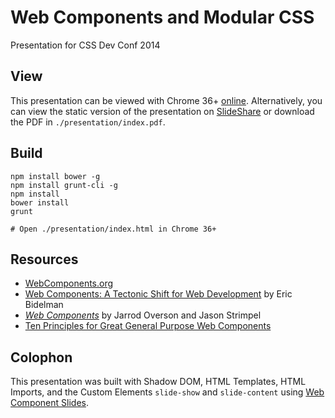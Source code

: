 Web Components and Modular CSS
===========================================

Presentation for CSS Dev Conf 2014

## View

This presentation can be viewed with Chrome 36+ [online](http://andrewrota.github.io/web-components-and-modular-css-presentation/presentation/index.html#0).  Alternatively, you can view the static version of the presentation on [SlideShare](https://www.slideshare.net/secret/LmJ4bl8tvkC6VP) or download the PDF in `./presentation/index.pdf`.


## Build

    npm install bower -g
    npm install grunt-cli -g
    npm install
    bower install
    grunt
    
    # Open ./presentation/index.html in Chrome 36+
    
## Resources

* [WebComponents.org](http://webcomponents.org/)
* [Web Components: A Tectonic Shift for Web Development](https://developers.google.com/events/io/sessions/318907648) by Eric Bidelman
* [*Web Components*](http://shop.oreilly.com/product/0636920032922.do) by Jarrod Overson and Jason Strimpel
* [Ten Principles for Great General Purpose Web Components](https://github.com/basic-web-components/components-dev/wiki/Ten-Principles-for-Great-General-Purpose-Web-Components)

## Colophon

This presentation was built with Shadow DOM, HTML Templates, HTML Imports, and the Custom Elements `slide-show` and `slide-content` using [Web Component Slides](https://github.com/andrewrota/web-component-slides).